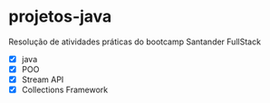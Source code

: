 # projetos-java
Resolução de atividades práticas do bootcamp Santander FullStack 
- [x] java
- [x] POO
- [x] Stream API
- [x] Collections Framework
